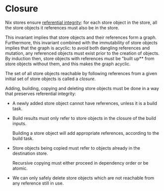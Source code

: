 # Closure

Nix stores ensure [referential integrity][referential-integrity]: for each store object in the store, all the store objects it references must also be in the store.

This invariant implies that store objects and their references form a graph.
Furthermore, this invariant combined with the immutability of store objects implies that the graph is acyclic:
to avoid both dangling references and mutation, any referenced objects must exist prior to the creation of objects.
By induction then, store objects with references must be "built up** from store objects without them, and this makes the graph acyclic.

The set of all store objects reachable by following references from a given initial set of store objects is called a *closure*.

Adding, building, copying and deleting store objects must be done in a way that preserves referential integrity:

- A newly added store object cannot have references, unless it is a build task.

- Build results must only refer to store objects in the closure of the build inputs.

  Building a store object will add appropriate references, according to the build task.

- Store objects being copied must refer to objects already in the destination store.

  Recursive copying must either proceed in dependency order or be atomic.

- We can only safely delete store objects which are not reachable from any reference still in use.

  <!-- more details in section on garbage collection, link to it once it exists -->

[referential-integrity]: https://en.m.wikipedia.org/wiki/Referential_integrity
[immutable-object]: https://en.m.wikipedia.org/wiki/Immutable_object
[opaque-data-type]: https://en.m.wikipedia.org/wiki/Opaque_data_type
[unique-identifier]: https://en.m.wikipedia.org/wiki/Unique_identifier
